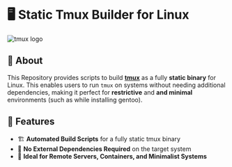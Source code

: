 # 🖥️ Static Tmux Builder for Linux

![tmux logo](https://github.com/tmux/tmux/raw/master/logo/tmux-logo-medium.png?raw=true)

## 📌 About

This Repository provides scripts to build **[tmux](https://github.com/tmux/tmux)** as a fully **static binary** for Linux. This enables users to run `tmux` on systems without needing additional dependencies, making it perfect for **restrictive** and **and minimal** environments (such as while installing gentoo).

## 🚀 Features

- 🏗 **Automated Build Scripts** for a fully static tmux binary
- 🔗 **No External Dependencies Required** on the target system  
- 🏃 **Ideal for Remote Servers, Containers, and Minimalist Systems**  
